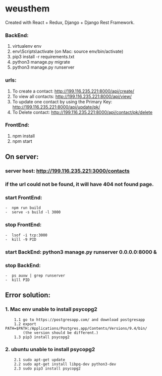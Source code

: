 # weusthem


Created with React + Redux, Django + Django Rest Framework.

### BackEnd:
1. virtualenv env  
2. env\Scripts\activate (on Mac: source env/bin/activate)   
3. pip3 install -r requirements.txt  
4. python3 manage.py migrate
5. python3 manage.py runserver  

### urls:
1. To create a contact: http://199.116.235.221:8000/api/create/
2. To view all contacts: http://199.116.235.221:8000/api/view/
3. To update one contact by using the Primary Key: http://199.116.235.221:8000/api/update/pk/
4. To Delete contact: http://199.116.235.221:8000/api/contact/pk/delete

### FrontEnd:
1. npm install  
2. npm start  

## On server:  
### server host: http://199.116.235.221:3000/contacts
### if the url could not be found, it will have 404 not found page.   
### start FrontEnd:
    -  npm run build  
    -  serve -s build -l 3000  
### stop FrontEnd:   
    -  lsof -i tcp:3000
    -  kill -9 PID
### start BackEnd: python3 manage.py runserver 0.0.0.0:8000 &  
### stop BackEnd:   
    -  ps auxw | grep runserver
    -  kill PID    

## Error solution:  

### 1. Mac env unable to install psycopg2  
        1.1 go to https://postgresapp.com/ and download postgresapp   
        1.2 export PATH=$PATH:/Applications/Postgres.app/Contents/Versions/9.4/bin/   
            (the version should be different.)   
        1.3 pip3 install psycopg2  

### 2. ubuntu unable to install psycopg2
        2.1 sudo apt-get update
        2.2 sudo apt-get install libpq-dev python3-dev
        2.3 sudo pip3 install psycopg2
